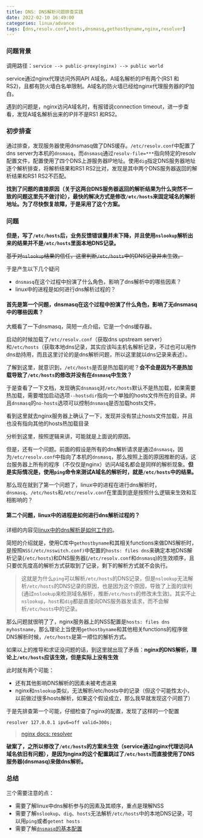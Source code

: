 ```yaml
---
title: DNS: DNS解析问题排查实践
date: 2022-02-10 16:49:00
categories: linux/advance
tags: [dns,resolv.conf,hosts,dnsmasq,gethostbyname,nginx,resolver]
---
```


### 问题背景
调用路径：`service --> public-proxy(nginx) --> public world`

service通过nginx代理访问外网API A域名，A域名解析的IP有两个(RS1 和 RS2)，且都有防火墙白名单限制。A域名的防火墙已经给nginx代理服务器的IP加白。

遇到的问题是，nginx访问A域名时，有报错说connection timeout，进一步查看，发现A域名解析出来的IP并不是RS1 和RS2。

### 初步排查
通过排查，发现服务器使用dnsmasq做了DNS缓存。`/etc/resolv.conf`中配置了dns server为本机的`dnsmasq`，而`dnsmasq`通过`resolv-file=***`指向特定的resolv配置文件，配置使用了四个DNS上游服务器IP地址。使用`dig`指定DNS服务器地址逐个解析排查，将解析结果和RS1 RS2比对，发现是其中两个DNS服务器返回的解析结果和RS1 RS2不匹配。

**找到了问题的直接原因（关于这两台DNS服务器返回的解析结果为什么突然不一致的问题这里先不做讨论），最快的解决方式是修改`/etc/hosts`来固定域名的解析地址。为了尽快恢复故障，于是采用了这个方案。**

### 问题
**但是，写了`/etc/hosts`后，业务反馈错误量并未下降，并且使用`nslookup`解析出来的结果并不是`/etc/hosts`里面本地DNS记录。**

~~基于对`nslookup`结果的信任，这里判断`/etc/hosts`中的DNS记录并未生效。~~

于是产生以下几个疑问

- `dnsmasq`在这个过程中扮演了什么角色，影响了dns解析中的哪些因素？
- linux中的进程是如何进行dns解析过程的？

#### 首先是第一个问题，dnsmasq在这个过程中扮演了什么角色，影响了无dnsmasq中的哪些因素？
大概看了一下dnsmasq，简短一点介绍，它是一个dns缓存器。

启动的时候加载了`/etc/resolv.conf`（获取dns upstream server）和`/etc/hosts`（获取本地dns记录，其实应该叫主机名解析记录，不过也可以用作dns劫持用，而且这里讨论的是dns解析问题，所以这里就以dns记录来表述）。

了解到这里，就意识到，`/etc/hosts`是否是热加载的呢？**会不会是因为不是热加载导致了`/etc/hosts`的修改并没有在`dnsmasq`中生效？**

于是查看了一下文档，发现确实`dnsmasq`对`/etc/hosts`默认不是热加载，如果需要热加载，需要增加启动选项`--hostsdir`指向一个单独的hosts文件所在的目录。并且`dnsmasq`的`no-hosts`选项可以控制`dnsmasq`是否加载hosts文件。

看到这里就去nginx服务器上确认了一下，发现并没有禁止hosts文件加载，并且也没有指向其他的hosts热加载目录

分析到这里，按照逻辑来讲，可能就是上面说的原因。

但是，还有一个问题。前面的假设是所有的dns解析请求是通过`dnsmasq`，因为`/etc/resolv.conf`中指向了本机的`dnsmasq`，那么按照上面的原因推断的话，这台服务器上所有的程序（不仅仅是nginx）访问A域名都会是同样的解析现象。**但是实际情况是，使用`ping`命令来测试A域名的解析时，就是`/etc/hosts`中的结果。**

那么现在就到了第一个问题了，linux中的进程在进行dns解析时，`dnsmasq`、`/etc/hosts`和`/etc/resolv.conf`在里面到底是按照什么逻辑来生效和互相影响的？

#### 第二个问题，linux中的进程是如何进行dns解析过程的？
详细的内容见[linux中的dns解析是如何工作的](/linux/advance/dns_00_how_dns_work_in_linux.html)。

简短的介绍就是，使用C库中`gethostbyname`和其相关functions来做DNS解析时，是按照`NSS(/etc/nsswitch.conf)`中配置的`hosts: files dns`来确定本地DNS解析记录(`/etc/hosts`)和DNS服务器(`/etc/resolv.conf`和`dnsmasq`)的生效顺序，且只要优先度高的解析方式获取到了记录，剩下的解析方式就不会执行。

> 这就是为什么`ping`可以解析`/etc/hosts`的DNS记录，但是`nslookup`无法解析`/etc/hosts`的DNS记录的原因，也是因为这个原因，导致了上面的误判(通过`nslookup`来检测域名解析，推断`/etc/hosts`的修改未生效)。其实不止`nslookup`，`host`和`dig`都是直接向DNS服务器发请求，而不会解析`/etc/hosts`中的记录。

那么问题就很明了了，nginx服务器上的NSS配置是`hosts: files dns myhostname`，那么理论上当使用`gethostbyname`和其他相关functions的程序做DNS解析时候，`/etc/hosts`是第一顺位的解析方式。

如果以上的推导和求证没问题的话，到这里就出现了矛盾：**nginx的DNS解析，理论上`/etc/hosts`应该生效，但是实际上没有生效**

此时就有两个可能：
- 还有其他影响DNS解析的因素未被考虑进来
- nginx和`nslookup`类似，无法解析/etc/hosts中的记录（但这个可能性太小，以前做过很多hosts解析，如果这个假设成立，那么我早就发现这个问题了）

于是先排查第一个可能，仔细检查了nginx的配置，发现了这样的一个配置
```
resolver 127.0.0.1 ipv6=off valid=300s;
```
> [nginx docs: resolver](http://nginx.org/en/docs/http/ngx_http_core_module.html#resolver)

**破案了，之所以修改了`/etc/hosts`的方案未生效（service通过nginx代理访问A域名依旧有问题），是因为nginx的这个配置跳过了`/etc/hosts`而直接使用了DNS服务器(dnsmasq)来做dns解析。**

### 总结
三个需要注意的点：
- 需要了解linux中dns解析参与的因素及其顺序，重点是理解NSS
- 需要了解`nslookup`、`dig`、`hosts`无法解析`/etc/hosts`中的本地DNS记录，可以用`ping`或者`getent hosts`
- 需要了解[`dnsmasq`的基本配置](/service/dnsmasq/dnsmasq_01.01_introduction_and_basic.html)